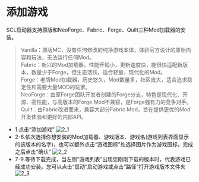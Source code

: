 # 添加游戏
SCL启动器支持原版和NeoForge、Fabric、Forge、Quilt三种Mod加载器的安装。
> Vanilla：原版MC，没有任何修改的纯净游戏本体，体验官方设计的原始内容和玩法，无法运行任何Mod。\
> Fabric：新兴的Mod加载器，性能开销小，更新速度快，能很快适配新版本，数量少于Forge，但生态活跃，适合轻量、现代化的Mod。\
> Forge：老牌Mod加载器，历史悠久，Mod数量多，社区庞大，适合追求稳定性和需要大量MOD的玩家。\
> NeoForge：由原Forge团队开发者创建的Forge分支，特色是现代化、开源、高性能，与高版本的Forge Mod不兼容，是Forge强有力的竞争对手。\
> Quilt：由Fabric改进而来，兼容大部分Fabric Mod，旨在提供更优的Mod开发体验和更好的内部API。

- 1.点击“添加游戏”
![2_1](/resources/addgame/2_1.png)
- 2-6.依次选择你想安装的Mod加载器、游戏版本、游戏名(游戏列表界面显示的该版本的名字)，也可以额外点击“游戏图标”处选择图片作为游戏图标，完成之后点击“确认”
![2_2](/resources/addgame/2_2.png)
- 7-9.等待下载完成，当左侧“游戏列表”出现您刚刚下载的版本时，代表游戏已经成功安装。您可以点击“启动”启动游戏或点击“路径”打开游戏版本文件夹
![2_3](/resources/addgame/2_3.png)